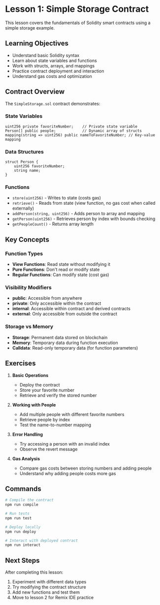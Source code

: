 # Lesson 1: Simple Storage Contract

This lesson covers the fundamentals of Solidity smart contracts using a simple storage example.

## Learning Objectives

- Understand basic Solidity syntax
- Learn about state variables and functions
- Work with structs, arrays, and mappings
- Practice contract deployment and interaction
- Understand gas costs and optimization

## Contract Overview

The `SimpleStorage.sol` contract demonstrates:

### State Variables
```solidity
uint256 private favoriteNumber;    // Private state variable
Person[] public people;            // Dynamic array of structs
mapping(string => uint256) public nameToFavoriteNumber; // Key-value mapping
```

### Data Structures
```solidity
struct Person {
    uint256 favoriteNumber;
    string name;
}
```

### Functions
- `store(uint256)` - Writes to state (costs gas)
- `retrieve()` - Reads from state (view function, no gas cost when called externally)
- `addPerson(string, uint256)` - Adds person to array and mapping
- `getPerson(uint256)` - Retrieves person by index with bounds checking
- `getPeopleCount()` - Returns array length

## Key Concepts

### Function Types
- **View Functions**: Read state without modifying it
- **Pure Functions**: Don't read or modify state
- **Regular Functions**: Can modify state (cost gas)

### Visibility Modifiers
- **public**: Accessible from anywhere
- **private**: Only accessible within the contract
- **internal**: Accessible within contract and derived contracts
- **external**: Only accessible from outside the contract

### Storage vs Memory
- **Storage**: Permanent data stored on blockchain
- **Memory**: Temporary data during function execution
- **Calldata**: Read-only temporary data (for function parameters)

## Exercises

1. **Basic Operations**
   - Deploy the contract
   - Store your favorite number
   - Retrieve and verify the stored number

2. **Working with People**
   - Add multiple people with different favorite numbers
   - Retrieve people by index
   - Test the name-to-number mapping

3. **Error Handling**
   - Try accessing a person with an invalid index
   - Observe the revert message

4. **Gas Analysis**
   - Compare gas costs between storing numbers and adding people
   - Understand why adding people costs more gas

## Commands

```bash
# Compile the contract
npm run compile

# Run tests
npm run test

# Deploy locally
npm run deploy

# Interact with deployed contract
npm run interact
```

## Next Steps

After completing this lesson:
1. Experiment with different data types
2. Try modifying the contract structure
3. Add new functions and test them
4. Move to lesson 2 for Remix IDE practice